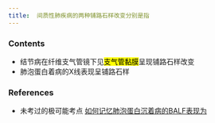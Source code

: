 ```yaml
---
title:  间质性肺疾病的两种铺路石样改变分别是指
--- 
```


### Contents
- 结节病在纤维支气管镜下见<mark>支气管黏膜</mark>呈现铺路石样改变
- 肺泡蛋白着病的X线表现呈铺路石样

### References
- 未考过的极可能考点 [如何记忆肺泡蛋白沉着病的BALF表现为](/如何记忆肺泡蛋白沉着病的BALF表现为)
